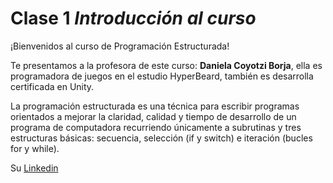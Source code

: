# Clase 1 *Introducción al curso*

¡Bienvenidos al curso de Programación Estructurada!

Te presentamos a la profesora de este curso:
**Daniela Coyotzi Borja**, ella es programadora de juegos en el estudio HyperBeard, también es desarrolla certificada en Unity.

La programación estructurada es una técnica para escribir programas orientados a mejorar la claridad, calidad y tiempo de desarrollo de un programa de computadora recurriendo únicamente a subrutinas y tres estructuras básicas: secuencia, selección (if y switch) e iteración (bucles for y while).

Su [Linkedin](https://www.linkedin.com/in/daniela-coyotzi-borja-44144186/)